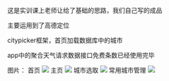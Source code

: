 这是实训课上老师让给了基础的思路，我们自己写的成品

主要运用到了高德定位

citypicker框架，首页加载数据库中的城市

app中的聚合天气请求数据接口免费条数已经使用完毕

图片：
首页
![](https://github.com/stofly/andriond_weather/blob/master/Screenshot_20190705_184832_xlr.com.sbcweather.jpg)
主页
![](https://github.com/stofly/andriond_weather/blob/master/Screenshot_20190705_185237_xlr.com.sbcweather.jpg)
城市选取
![](https://github.com/stofly/andriond_weather/blob/master/Screenshot_20190705_184845_xlr.com.sbcweather.jpg)
常用城市管理
![](https://github.com/stofly/andriond_weather/blob/master/Screenshot_20190705_185230_xlr.com.sbcweather.jpg)
